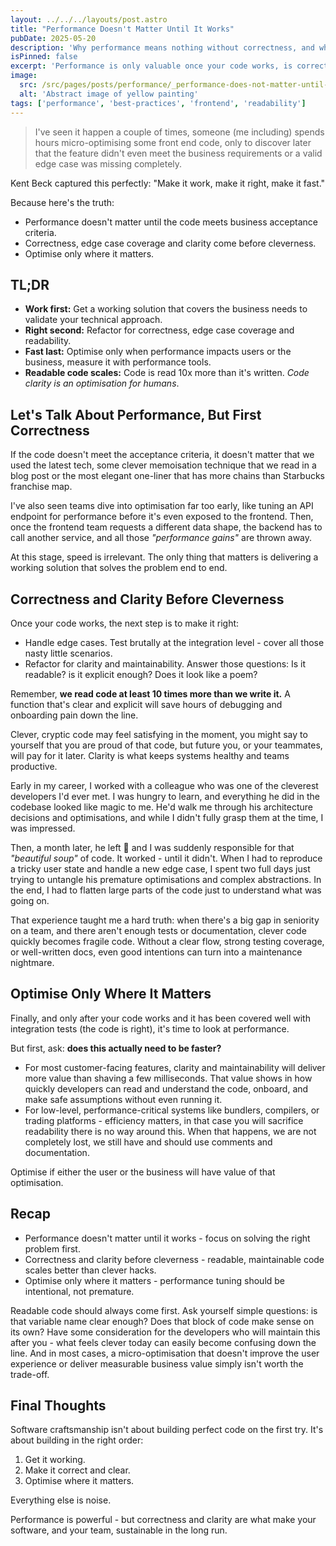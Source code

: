 ```yaml
---
layout: ../../../layouts/post.astro
title: "Performance Doesn't Matter Until It Works"
pubDate: 2025-05-20
description: 'Why performance means nothing without correctness, and why clarity is often the most valuable optimisation of all.'
isPinned: false
excerpt: 'Performance is only valuable once your code works, is correct, and is readable. Build in that order and only optimise where it matters.'
image:
  src: /src/pages/posts/performance/_performance-does-not-matter-until-it-works.jpg
  alt: 'Abstract image of yellow painting'
tags: ['performance', 'best-practices', 'frontend', 'readability']
---
```


> I've seen it happen a couple of times, someone (me including) spends hours micro-optimising some front end code, only to discover later that the feature didn't even meet the business requirements or a valid edge case was missing completely.

Kent Beck captured this perfectly: "Make it work, make it right, make it fast."

Because here's the truth:

- Performance doesn't matter until the code meets business acceptance criteria.
- Correctness, edge case coverage and clarity come before cleverness.
- Optimise only where it matters.

## TL;DR

- **Work first:** Get a working solution that covers the business needs to validate your technical approach.
- **Right second:** Refactor for correctness, edge case coverage and readability.
- **Fast last:** Optimise only when performance impacts users or the business, measure it with performance tools.
- **Readable code scales:** Code is read 10x more than it's written. _Code clarity is an optimisation for humans_.

## Let's Talk About Performance, But First Correctness

If the code doesn't meet the acceptance criteria, it doesn't matter that we used the latest tech, some clever memoisation technique that we read in a blog post or the most elegant one-liner that has more chains than Starbucks franchise map.

I've also seen teams dive into optimisation far too early, like tuning an API endpoint for performance before it's even exposed to the frontend. Then, once the frontend team requests a different data shape, the backend has to call another service, and all those _"performance gains"_ are thrown away.

At this stage, speed is irrelevant. The only thing that matters is delivering a working solution that solves the problem end to end.

## Correctness and Clarity Before Cleverness

Once your code works, the next step is to make it right:

- Handle edge cases. Test brutally at the integration level - cover all those nasty little scenarios.
- Refactor for clarity and maintainability. Answer those questions: Is it readable? is it explicit enough? Does it look like a poem?

Remember, **we read code at least 10 times more than we write it.** A function that's clear and explicit will save hours of debugging and onboarding pain down the line.

Clever, cryptic code may feel satisfying in the moment, you might say to yourself that you are proud of that code, but future you, or your teammates, will pay for it later. Clarity is what keeps systems healthy and teams productive.

Early in my career, I worked with a colleague who was one of the cleverest developers I'd ever met. I was hungry to learn, and everything he did in the codebase looked like magic to me. He'd walk me through his architecture decisions and optimisations, and while I didn't fully grasp them at the time, I was impressed.

Then, a month later, he left 🥲 and I was suddenly responsible for that _"beautiful soup"_ of code. It worked - until it didn't. When I had to reproduce a tricky user state and handle a new edge case, I spent two full days just trying to untangle his premature optimisations and complex abstractions. In the end, I had to flatten large parts of the code just to understand what was going on.

That experience taught me a hard truth: when there's a big gap in seniority on a team, and there aren't enough tests or documentation, clever code quickly becomes fragile code. Without a clear flow, strong testing coverage, or well-written docs, even good intentions can turn into a maintenance nightmare.

## Optimise Only Where It Matters

Finally, and only after your code works and it has been covered well with integration tests (the code is right), it's time to look at performance.

But first, ask: **does this actually need to be faster?**

- For most customer-facing features, clarity and maintainability will deliver more value than shaving a few milliseconds. That value shows in how quickly developers can read and understand the code, onboard, and make safe assumptions without even running it.
- For low-level, performance-critical systems like bundlers, compilers, or trading platforms - efficiency matters, in that case you will sacrifice readability there is no way around this. When that happens, we are not completely lost, we still have and should use comments and documentation.

Optimise if either the user or the business will have value of that optimisation.

## Recap

- Performance doesn't matter until it works - focus on solving the right problem first.
- Correctness and clarity before cleverness - readable, maintainable code scales better than clever hacks.
- Optimise only where it matters - performance tuning should be intentional, not premature.

Readable code should always come first. Ask yourself simple questions: is that variable name clear enough? Does that block of code make sense on its own? Have some consideration for the developers who will maintain this after you - what feels clever today can easily become confusing down the line. And in most cases, a micro-optimisation that doesn't improve the user experience or deliver measurable business value simply isn't worth the trade-off.

## Final Thoughts

Software craftsmanship isn't about building perfect code on the first try. It's about building in the right order:

1. Get it working.
2. Make it correct and clear.
3. Optimise where it matters.

Everything else is noise.

Performance is powerful - but correctness and clarity are what make your software, and your team, sustainable in the long run.
